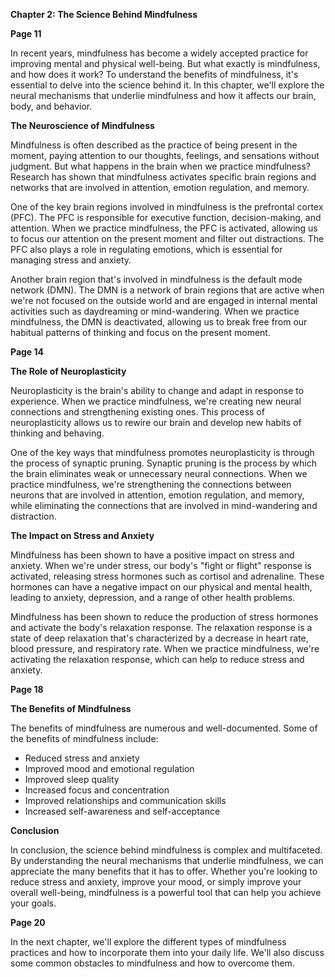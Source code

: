 <p><strong>Chapter 2: The Science Behind Mindfulness</strong></p>

<p><strong>Page 11</strong></p>

<p>In recent years, mindfulness has become a widely accepted practice for improving mental and physical well-being. But what exactly is mindfulness, and how does it work? To understand the benefits of mindfulness, it's essential to delve into the science behind it. In this chapter, we'll explore the neural mechanisms that underlie mindfulness and how it affects our brain, body, and behavior.</p>

<p><strong>The Neuroscience of Mindfulness</strong></p>

<p>Mindfulness is often described as the practice of being present in the moment, paying attention to our thoughts, feelings, and sensations without judgment. But what happens in the brain when we practice mindfulness? Research has shown that mindfulness activates specific brain regions and networks that are involved in attention, emotion regulation, and memory.</p>

<p>One of the key brain regions involved in mindfulness is the prefrontal cortex (PFC). The PFC is responsible for executive function, decision-making, and attention. When we practice mindfulness, the PFC is activated, allowing us to focus our attention on the present moment and filter out distractions. The PFC also plays a role in regulating emotions, which is essential for managing stress and anxiety.</p>

<p>Another brain region that's involved in mindfulness is the default mode network (DMN). The DMN is a network of brain regions that are active when we're not focused on the outside world and are engaged in internal mental activities such as daydreaming or mind-wandering. When we practice mindfulness, the DMN is deactivated, allowing us to break free from our habitual patterns of thinking and focus on the present moment.</p>

<p><strong>Page 14</strong></p>

<p><strong>The Role of Neuroplasticity</strong></p>

<p>Neuroplasticity is the brain's ability to change and adapt in response to experience. When we practice mindfulness, we're creating new neural connections and strengthening existing ones. This process of neuroplasticity allows us to rewire our brain and develop new habits of thinking and behaving.</p>

<p>One of the key ways that mindfulness promotes neuroplasticity is through the process of synaptic pruning. Synaptic pruning is the process by which the brain eliminates weak or unnecessary neural connections. When we practice mindfulness, we're strengthening the connections between neurons that are involved in attention, emotion regulation, and memory, while eliminating the connections that are involved in mind-wandering and distraction.</p>

<p><strong>The Impact on Stress and Anxiety</strong></p>

<p>Mindfulness has been shown to have a positive impact on stress and anxiety. When we're under stress, our body's "fight or flight" response is activated, releasing stress hormones such as cortisol and adrenaline. These hormones can have a negative impact on our physical and mental health, leading to anxiety, depression, and a range of other health problems.</p>

<p>Mindfulness has been shown to reduce the production of stress hormones and activate the body's relaxation response. The relaxation response is a state of deep relaxation that's characterized by a decrease in heart rate, blood pressure, and respiratory rate. When we practice mindfulness, we're activating the relaxation response, which can help to reduce stress and anxiety.</p>

<p><strong>Page 18</strong></p>

<p><strong>The Benefits of Mindfulness</strong></p>

<p>The benefits of mindfulness are numerous and well-documented. Some of the benefits of mindfulness include:</p>

<ul>
<li>Reduced stress and anxiety</li>
<li>Improved mood and emotional regulation</li>
<li>Improved sleep quality</li>
<li>Increased focus and concentration</li>
<li>Improved relationships and communication skills</li>
<li>Increased self-awareness and self-acceptance</li>
</ul>

<p><strong>Conclusion</strong></p>

<p>In conclusion, the science behind mindfulness is complex and multifaceted. By understanding the neural mechanisms that underlie mindfulness, we can appreciate the many benefits that it has to offer. Whether you're looking to reduce stress and anxiety, improve your mood, or simply improve your overall well-being, mindfulness is a powerful tool that can help you achieve your goals.</p>

<p><strong>Page 20</strong></p>

<p>In the next chapter, we'll explore the different types of mindfulness practices and how to incorporate them into your daily life. We'll also discuss some common obstacles to mindfulness and how to overcome them.</p>
